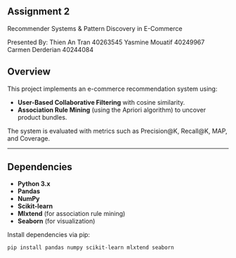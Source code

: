 ## Assignment 2
Recommender Systems & Pattern Discovery in
E-Commerce

Presented By:
Thien An Tran 40263545
Yasmine Mouatif 40249967
Carmen Derderian 40244084

## Overview

This project implements an e-commerce recommendation system using:
- **User-Based Collaborative Filtering** with cosine similarity.
- **Association Rule Mining** (using the Apriori algorithm) to uncover product bundles.

The system is evaluated with metrics such as Precision@K, Recall@K, MAP, and Coverage.

---

## Dependencies

- **Python 3.x**
- **Pandas**
- **NumPy**
- **Scikit-learn**
- **Mlxtend** (for association rule mining)
- **Seaborn** (for visualization)

Install dependencies via pip:
```bash
pip install pandas numpy scikit-learn mlxtend seaborn

```
